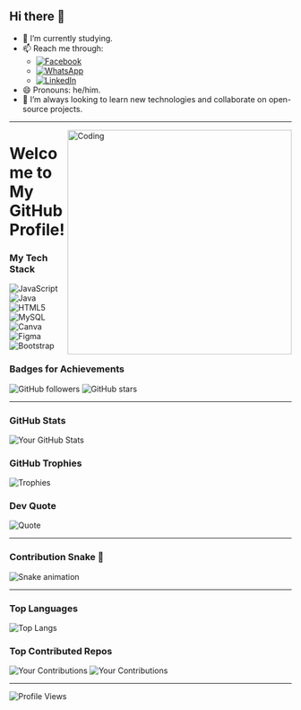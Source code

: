 ## Hi there 👋

- 🔭 I’m currently studying.
- 📫 Reach me through:
  - [![Facebook](https://img.shields.io/badge/Facebook-%231877F2.svg?style=for-the-badge&logo=Facebook&logoColor=white)](https://www.facebook.com)
  - [![WhatsApp](https://img.shields.io/badge/WhatsApp-%25D366.svg?style=for-the-badge&logo=WhatsApp&logoColor=white)](https://wa.me/)
  - [![LinkedIn](https://img.shields.io/badge/LinkedIn-%230A66C2.svg?style=for-the-badge&logo=LinkedIn&logoColor=white)](https://www.linkedin.com)
- 😄 Pronouns: he/him.
- 🌱 I’m always looking to learn new technologies and collaborate on open-source projects.

---

<img align="right" alt="Coding" width="400" src="https://media.giphy.com/media/13HgwGsXF0aiGY/giphy.gif">

# Welcome to My GitHub Profile!

### My Tech Stack
![JavaScript](https://img.shields.io/badge/JavaScript-F7DF1E?style=for-the-badge&logo=javascript&logoColor=black)
![Java](https://img.shields.io/badge/Java-007396?style=for-the-badge&logo=java&logoColor=white)
![HTML5](https://img.shields.io/badge/HTML5-E34F26?style=for-the-badge&logo=html5&logoColor=white)
![MySQL](https://img.shields.io/badge/MySQL-4479A1?style=for-the-badge&logo=mysql&logoColor=white)
![Canva](https://img.shields.io/badge/Canva-00C4CC?style=for-the-badge&logo=canva&logoColor=white)
![Figma](https://img.shields.io/badge/Figma-F24E1E?style=for-the-badge&logo=figma&logoColor=white)
![Bootstrap](https://img.shields.io/badge/Bootstrap-563D7C?style=for-the-badge&logo=bootstrap&logoColor=white)

### Badges for Achievements
![GitHub followers](https://img.shields.io/github/followers/nathija-nimantha?style=social)
![GitHub stars](https://img.shields.io/github/stars/nathija-nimantha?style=social)

---

### GitHub Stats
![Your GitHub Stats](https://github-readme-stats.vercel.app/api?username=nathija-nimantha&show_icons=true&theme=nightowl)

### GitHub Trophies
![Trophies](https://github-profile-trophy.vercel.app/?username=nathija-nimantha&theme=radical)

### Dev Quote
![Quote](https://quotes-github-readme.vercel.app/api?type=horizontal&theme=radical)

---

### Contribution Snake 🐍
![Snake animation](https://github.com/nathija-nimantha/nathija-nimantha/blob/output/github-contribution-grid-snake.svg)

---

### Top Languages
![Top Langs](https://github-readme-stats.vercel.app/api/top-langs/?username=nathija-nimantha&layout=compact&theme=nightowl)

### Top Contributed Repos
![Your Contributions](https://github-readme-stats.vercel.app/api/pin/?username=nathija-nimantha&repo=Customer-Details-Manager&theme=nightowl)
![Your Contributions](https://github-readme-stats.vercel.app/api/pin/?username=nathija-nimantha&repo=Student-Management-System-SpingBoot-BFF&theme=nightowl)

---

![Profile Views](https://komarev.com/ghpvc/?username=nathija-nimantha&color=green)
